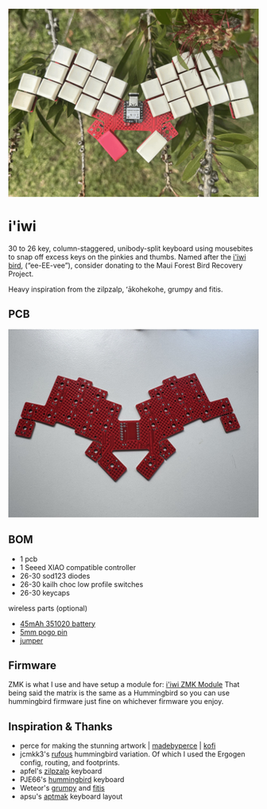 ![i'iwi](https://github.com/grassfedreeve/iiwi/blob/main/img/iiwi.gif?raw=true)

# i'iwi
30 to 26 key, column-staggered, unibody-split keyboard using mousebites to snap off excess keys on the pinkies and thumbs. Named after the [i'iwi bird](https://www.mauiforestbirds.org/iiwi/), (“ee-EE-vee”), consider donating to the Maui Forest Bird Recovery Project. 

Heavy inspiration from the zilpzalp, ʻākohekohe, grumpy and fitis.

## PCB
![i'iwi pcb](https://github.com/grassfedreeve/iiwi/blob/main/img/iiwi_pcb.jpg?raw=true)

## BOM
- 1 pcb
- 1 Seeed XIAO compatible controller
- 26-30 sod123 diodes
- 26-30 kailh choc low profile switches
- 26-30 keycaps

wireless parts (optional)
- [45mAh 351020 battery](https://www.ebay.com.au/itm/175319348479)
- [5mm pogo pin](https://www.aliexpress.com/item/1005006095992803.html?spm=a2g0o.order_list.order_list_main.35.78fd1802qp0XdF)
- [jumper](https://www.aliexpress.com/item/32827199777.html?spm=a2g0o.order_list.order_list_main.30.78fd1802qp0XdF)
## Firmware
ZMK is what I use and have setup a module for: [i'iwi ZMK Module](https://github.com/grassfedreeve/zmk-keyboards-iiwi) 
That being said the matrix is the same as a Hummingbird so you can use hummingbird firmware just fine on whichever firmware you enjoy.

## Inspiration & Thanks
- perce for making the stunning artwork | [madebyperce](https://madebyperce.com/) | [kofi](https://ko-fi.com/madebyperce)
- jcmkk3's [rufous](https://github.com/jcmkk3/trochilidae#rufous) hummingbird variation. Of which I used the Ergogen config, routing, and footprints.
- apfel's [zilpzalp](https://github.com/kilipan/zilpzalp) keyboard
- PJE66's [hummingbird](https://github.com/PJE66/hummingbird) keyboard
- Weteor's [grumpy](https://github.com/weteor/Grumpy) and [fitis](https://github.com/weteor/fitis)
- apsu's [aptmak](https://github.com/apsu/aptmak) keyboard layout
